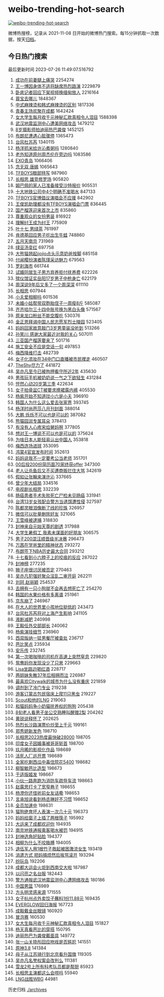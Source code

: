 # weibo-trending-hot-search

[![weibo-trending-hot-search](https://github.com/ameizi/weibo-trending-hot-search/actions/workflows/ci.yml/badge.svg)](https://github.com/ameizi/weibo-trending-hot-search/actions/workflows/ci.yml)

微博热搜榜，记录从 2021-11-08 日开始的微博热门搜索。每15分钟抓取一次数据，按天[归档](./archives)。

## 今日热门搜索

<!-- BEGIN --> 
最后更新时间 2023-07-26 11:49:07.516792 
1. [成功在前妻腿上痛哭](https://s.weibo.com/weibo?q=%23%E6%88%90%E5%8A%9F%E5%9C%A8%E5%89%8D%E5%A6%BB%E8%85%BF%E4%B8%8A%E7%97%9B%E5%93%AD%23&t=31&band_rank=2&Refer=top) 2254274
1. [王一博因身体不适将缺席热烈路演](https://s.weibo.com/weibo?q=%23%E7%8E%8B%E4%B8%80%E5%8D%9A%E5%9B%A0%E8%BA%AB%E4%BD%93%E4%B8%8D%E9%80%82%E5%B0%86%E7%BC%BA%E5%B8%AD%E7%83%AD%E7%83%88%E8%B7%AF%E6%BC%94%23&t=31&band_rank=4&Refer=top) 2229879
1. [卧底记者回应下架视频换缅甸放人](https://s.weibo.com/weibo?q=%23%E5%8D%A7%E5%BA%95%E8%AE%B0%E8%80%85%E5%9B%9E%E5%BA%94%E4%B8%8B%E6%9E%B6%E8%A7%86%E9%A2%91%E6%8D%A2%E7%BC%85%E7%94%B8%E6%94%BE%E4%BA%BA%23&t=31&band_rank=44&Refer=top) 2216164
1. [蓉宝去哪儿](https://s.weibo.com/weibo?q=%23%E8%93%89%E5%AE%9D%E5%8E%BB%E5%93%AA%E5%84%BF%23&t=31&band_rank=3&Refer=top) 1848367
1. [中式麻辣烫和韩式麻辣烫的区别](https://s.weibo.com/weibo?q=%23%E4%B8%AD%E5%BC%8F%E9%BA%BB%E8%BE%A3%E7%83%AB%E5%92%8C%E9%9F%A9%E5%BC%8F%E9%BA%BB%E8%BE%A3%E7%83%AB%E7%9A%84%E5%8C%BA%E5%88%AB%23&t=31&band_rank=2&Refer=top) 1817336
1. [青春主场欢聚在成都](https://s.weibo.com/weibo?q=%23%E9%9D%92%E6%98%A5%E4%B8%BB%E5%9C%BA%E6%AC%A2%E8%81%9A%E5%9C%A8%E6%88%90%E9%83%BD%23&t=31&band_rank=3&Refer=top) 1642424
1. [女大学生每月收千元神秘汇款真相令人泪目](https://s.weibo.com/weibo?q=%23%E5%A5%B3%E5%A4%A7%E5%AD%A6%E7%94%9F%E6%AF%8F%E6%9C%88%E6%94%B6%E5%8D%83%E5%85%83%E7%A5%9E%E7%A7%98%E6%B1%87%E6%AC%BE%E7%9C%9F%E7%9B%B8%E4%BB%A4%E4%BA%BA%E6%B3%AA%E7%9B%AE%23&t=31&band_rank=4&Refer=top) 1588398
1. [武汉地震监测中心遭美网络攻击](https://s.weibo.com/weibo?q=%23%E6%AD%A6%E6%B1%89%E5%9C%B0%E9%9C%87%E7%9B%91%E6%B5%8B%E4%B8%AD%E5%BF%83%E9%81%AD%E7%BE%8E%E7%BD%91%E7%BB%9C%E6%94%BB%E5%87%BB%23&t=31&band_rank=5&Refer=top) 1479212
1. [8岁摄影师拍迪丽热巴龚俊](https://s.weibo.com/weibo?q=%238%E5%B2%81%E6%91%84%E5%BD%B1%E5%B8%88%E6%8B%8D%E8%BF%AA%E4%B8%BD%E7%83%AD%E5%B7%B4%E9%BE%9A%E4%BF%8A%23&t=31&band_rank=18&Refer=top) 1452125
1. [布朗尼遭遇心脏骤停](https://s.weibo.com/weibo?q=%23%E5%B8%83%E6%9C%97%E5%B0%BC%E9%81%AD%E9%81%87%E5%BF%83%E8%84%8F%E9%AA%A4%E5%81%9C%23&t=31&band_rank=1&Refer=top) 1365473
1. [台风杜苏芮](https://s.weibo.com/weibo?q=%E5%8F%B0%E9%A3%8E%E6%9D%9C%E8%8B%8F%E8%8A%AE&t=31&band_rank=4&Refer=top) 1340115
1. [杨洋抓米给许沁煮粥吗](https://s.weibo.com/weibo?q=%23%E6%9D%A8%E6%B4%8B%E6%8A%93%E7%B1%B3%E7%BB%99%E8%AE%B8%E6%B2%81%E7%85%AE%E7%B2%A5%E5%90%97%23&t=31&band_rank=39&Refer=top) 1280840
1. [老外知道原创周杰伦在旁边吗](https://s.weibo.com/weibo?q=%23%E8%80%81%E5%A4%96%E7%9F%A5%E9%81%93%E5%8E%9F%E5%88%9B%E5%91%A8%E6%9D%B0%E4%BC%A6%E5%9C%A8%E6%97%81%E8%BE%B9%E5%90%97%23&t=31&band_rank=11&Refer=top) 1083586
1. [EXO青岛](https://s.weibo.com/weibo?q=EXO%E9%9D%92%E5%B2%9B&t=31&band_rank=6&Refer=top) 1066406
1. [念无双 唐嫣](https://s.weibo.com/weibo?q=%E5%BF%B5%E6%97%A0%E5%8F%8C%20%E5%94%90%E5%AB%A3&t=31&band_rank=15&Refer=top) 1065643
1. [TFBOYS眼部特写](https://s.weibo.com/weibo?q=%23TFBOYS%E7%9C%BC%E9%83%A8%E7%89%B9%E5%86%99%23&t=31&band_rank=11&Refer=top) 987960
1. [长相思 雄竞修罗场](https://s.weibo.com/weibo?q=%E9%95%BF%E7%9B%B8%E6%80%9D%20%E9%9B%84%E7%AB%9E%E4%BF%AE%E7%BD%97%E5%9C%BA&t=31&band_rank=6&Refer=top) 905820
1. [姆巴佩的家人已准备接受沙特报价](https://s.weibo.com/weibo?q=%23%E5%A7%86%E5%B7%B4%E4%BD%A9%E7%9A%84%E5%AE%B6%E4%BA%BA%E5%B7%B2%E5%87%86%E5%A4%87%E6%8E%A5%E5%8F%97%E6%B2%99%E7%89%B9%E6%8A%A5%E4%BB%B7%23&t=31&band_rank=5&Refer=top) 905531
1. [十大地铁公司中4个明确不准喝水](https://s.weibo.com/weibo?q=%23%E5%8D%81%E5%A4%A7%E5%9C%B0%E9%93%81%E5%85%AC%E5%8F%B8%E4%B8%AD4%E4%B8%AA%E6%98%8E%E7%A1%AE%E4%B8%8D%E5%87%86%E5%96%9D%E6%B0%B4%23&t=31&band_rank=23&Refer=top) 847133
1. [TFBOYS官博倡议演唱会不应援](https://s.weibo.com/weibo?q=%23TFBOYS%E5%AE%98%E5%8D%9A%E5%80%A1%E8%AE%AE%E6%BC%94%E5%94%B1%E4%BC%9A%E4%B8%8D%E5%BA%94%E6%8F%B4%23&t=31&band_rank=2&Refer=top) 842902
1. [王俊凯助理都没有TFBOYS演唱会门票](https://s.weibo.com/weibo?q=%23%E7%8E%8B%E4%BF%8A%E5%87%AF%E5%8A%A9%E7%90%86%E9%83%BD%E6%B2%A1%E6%9C%89TFBOYS%E6%BC%94%E5%94%B1%E4%BC%9A%E9%97%A8%E7%A5%A8%23&t=31&band_rank=14&Refer=top) 836445
1. [国产榴莲迎来首次上市](https://s.weibo.com/weibo?q=%23%E5%9B%BD%E4%BA%A7%E6%A6%B4%E8%8E%B2%E8%BF%8E%E6%9D%A5%E9%A6%96%E6%AC%A1%E4%B8%8A%E5%B8%82%23&t=31&band_rank=7&Refer=top) 835860
1. [尊重观众的女扮男装](https://s.weibo.com/weibo?q=%E5%B0%8A%E9%87%8D%E8%A7%82%E4%BC%97%E7%9A%84%E5%A5%B3%E6%89%AE%E7%94%B7%E8%A3%85&t=31&band_rank=20&Refer=top) 816922
1. [理解纣王成为纣王](https://s.weibo.com/weibo?q=%23%E7%90%86%E8%A7%A3%E7%BA%A3%E7%8E%8B%E6%88%90%E4%B8%BA%E7%BA%A3%E7%8E%8B%23&t=31&band_rank=14&Refer=top) 775909
1. [叶十七 男绿茶](https://s.weibo.com/weibo?q=%E5%8F%B6%E5%8D%81%E4%B8%83%20%E7%94%B7%E7%BB%BF%E8%8C%B6&t=31&band_rank=4&Refer=top) 761997
1. [肯德基回应男子吃出生牛蛙](https://s.weibo.com/weibo?q=%23%E8%82%AF%E5%BE%B7%E5%9F%BA%E5%9B%9E%E5%BA%94%E7%94%B7%E5%AD%90%E5%90%83%E5%87%BA%E7%94%9F%E7%89%9B%E8%9B%99%23&t=31&band_rank=5&Refer=top) 748860
1. [五月天南京](https://s.weibo.com/weibo?q=%23%E4%BA%94%E6%9C%88%E5%A4%A9%E5%8D%97%E4%BA%AC%23&t=31&band_rank=26&Refer=top) 731969
1. [绿豆汤变红](https://s.weibo.com/weibo?q=%E7%BB%BF%E8%B1%86%E6%B1%A4%E5%8F%98%E7%BA%A2&t=31&band_rank=30&Refer=top) 697758
1. [大熊猫翘起jiojio点头示意奶爸按脚](https://s.weibo.com/weibo?q=%23%E5%A4%A7%E7%86%8A%E7%8C%AB%E7%BF%98%E8%B5%B7jiojio%E7%82%B9%E5%A4%B4%E7%A4%BA%E6%84%8F%E5%A5%B6%E7%88%B8%E6%8C%89%E8%84%9A%23&t=31&band_rank=46&Refer=top) 685158
1. [付闻樱扮演者陈瑾采访魅力](https://s.weibo.com/weibo?q=%E4%BB%98%E9%97%BB%E6%A8%B1%E6%89%AE%E6%BC%94%E8%80%85%E9%99%88%E7%91%BE%E9%87%87%E8%AE%BF%E9%AD%85%E5%8A%9B&t=31&band_rank=31&Refer=top) 679563
1. [罗刹海市](https://s.weibo.com/weibo?q=%E7%BD%97%E5%88%B9%E6%B5%B7%E5%B8%82&t=31&band_rank=7&Refer=top) 661744
1. [试婚同居生子男方弃养拒付抚养费](https://s.weibo.com/weibo?q=%23%E8%AF%95%E5%A9%9A%E5%90%8C%E5%B1%85%E7%94%9F%E5%AD%90%E7%94%B7%E6%96%B9%E5%BC%83%E5%85%BB%E6%8B%92%E4%BB%98%E6%8A%9A%E5%85%BB%E8%B4%B9%23&t=31&band_rank=36&Refer=top) 622226
1. [殡仪馆证实岳阳17岁男子中枪身亡](https://s.weibo.com/weibo?q=%23%E6%AE%A1%E4%BB%AA%E9%A6%86%E8%AF%81%E5%AE%9E%E5%B2%B3%E9%98%B317%E5%B2%81%E7%94%B7%E5%AD%90%E4%B8%AD%E6%9E%AA%E8%BA%AB%E4%BA%A1%23&t=31&band_rank=11&Refer=top) 622179
1. [周深说9年后又多了一个周深深](https://s.weibo.com/weibo?q=%23%E5%91%A8%E6%B7%B1%E8%AF%B49%E5%B9%B4%E5%90%8E%E5%8F%88%E5%A4%9A%E4%BA%86%E4%B8%80%E4%B8%AA%E5%91%A8%E6%B7%B1%E6%B7%B1%23&t=31&band_rank=14&Refer=top) 611110
1. [长相思](https://s.weibo.com/weibo?q=%E9%95%BF%E7%9B%B8%E6%80%9D&t=31&band_rank=8&Refer=top) 607944
1. [小夭爱相柳吗](https://s.weibo.com/weibo?q=%23%E5%B0%8F%E5%A4%AD%E7%88%B1%E7%9B%B8%E6%9F%B3%E5%90%97%23&t=31&band_rank=12&Refer=top) 601536
1. [未婚小姑帮带双胞胎侄子一周瘦8斤](https://s.weibo.com/weibo?q=%23%E6%9C%AA%E5%A9%9A%E5%B0%8F%E5%A7%91%E5%B8%AE%E5%B8%A6%E5%8F%8C%E8%83%9E%E8%83%8E%E4%BE%84%E5%AD%90%E4%B8%80%E5%91%A8%E7%98%A68%E6%96%A4%23&t=31&band_rank=18&Refer=top) 585087
1. [齐齐哈尔三十四中账号换为黑白头像](https://s.weibo.com/weibo?q=%23%E9%BD%90%E9%BD%90%E5%93%88%E5%B0%94%E4%B8%89%E5%8D%81%E5%9B%9B%E4%B8%AD%E8%B4%A6%E5%8F%B7%E6%8D%A2%E4%B8%BA%E9%BB%91%E7%99%BD%E5%A4%B4%E5%83%8F%23&t=31&band_rank=15&Refer=top) 571567
1. [原来龙口粉丝不能空腹吃](https://s.weibo.com/weibo?q=%E5%8E%9F%E6%9D%A5%E9%BE%99%E5%8F%A3%E7%B2%89%E4%B8%9D%E4%B8%8D%E8%83%BD%E7%A9%BA%E8%85%B9%E5%90%83&t=31&band_rank=14&Refer=top) 530376
1. [金正恩拜谒中国人民志愿军烈士陵园](https://s.weibo.com/weibo?q=%23%E9%87%91%E6%AD%A3%E6%81%A9%E6%8B%9C%E8%B0%92%E4%B8%AD%E5%9B%BD%E4%BA%BA%E6%B0%91%E5%BF%97%E6%84%BF%E5%86%9B%E7%83%88%E5%A3%AB%E9%99%B5%E5%9B%AD%23&t=31&band_rank=31&Refer=top) 523405
1. [妈妈回家故意敲门3岁男童装没听到](https://s.weibo.com/weibo?q=%23%E5%A6%88%E5%A6%88%E5%9B%9E%E5%AE%B6%E6%95%85%E6%84%8F%E6%95%B2%E9%97%A83%E5%B2%81%E7%94%B7%E7%AB%A5%E8%A3%85%E6%B2%A1%E5%90%AC%E5%88%B0%23&t=31&band_rank=14&Refer=top) 513266
1. [孙笑川 感谢大家最近对我的关心](https://s.weibo.com/weibo?q=%E5%AD%99%E7%AC%91%E5%B7%9D%20%E6%84%9F%E8%B0%A2%E5%A4%A7%E5%AE%B6%E6%9C%80%E8%BF%91%E5%AF%B9%E6%88%91%E7%9A%84%E5%85%B3%E5%BF%83&t=31&band_rank=9&Refer=top) 507011
1. [三亚国产榴莲要来了](https://s.weibo.com/weibo?q=%23%E4%B8%89%E4%BA%9A%E5%9B%BD%E4%BA%A7%E6%A6%B4%E8%8E%B2%E8%A6%81%E6%9D%A5%E4%BA%86%23&t=31&band_rank=10&Refer=top) 501716
1. [施工安全不应是空话一句](https://s.weibo.com/weibo?q=%23%E6%96%BD%E5%B7%A5%E5%AE%89%E5%85%A8%E4%B8%8D%E5%BA%94%E6%98%AF%E7%A9%BA%E8%AF%9D%E4%B8%80%E5%8F%A5%23&t=31&band_rank=10&Refer=top) 497853
1. [梅西降维打击](https://s.weibo.com/weibo?q=%23%E6%A2%85%E8%A5%BF%E9%99%8D%E7%BB%B4%E6%89%93%E5%87%BB%23&t=31&band_rank=43&Refer=top) 482739
1. [女子化浓妆在34中门口直播被市民撵走](https://s.weibo.com/weibo?q=%23%E5%A5%B3%E5%AD%90%E5%8C%96%E6%B5%93%E5%A6%86%E5%9C%A834%E4%B8%AD%E9%97%A8%E5%8F%A3%E7%9B%B4%E6%92%AD%E8%A2%AB%E5%B8%82%E6%B0%91%E6%92%B5%E8%B5%B0%23&t=31&band_rank=12&Refer=top) 460507
1. [TheShy尽力了](https://s.weibo.com/weibo?q=TheShy%E5%B0%BD%E5%8A%9B%E4%BA%86&t=31&band_rank=25&Refer=top) 441872
1. [吴亦凡至今已被拘押看守所近2年](https://s.weibo.com/weibo?q=%23%E5%90%B4%E4%BA%A6%E5%87%A1%E8%87%B3%E4%BB%8A%E5%B7%B2%E8%A2%AB%E6%8B%98%E6%8A%BC%E7%9C%8B%E5%AE%88%E6%89%80%E8%BF%912%E5%B9%B4%23&t=31&band_rank=13&Refer=top) 435630
1. [男孩玩手机被奶奶说一气之下欲轻生](https://s.weibo.com/weibo?q=%23%E7%94%B7%E5%AD%A9%E7%8E%A9%E6%89%8B%E6%9C%BA%E8%A2%AB%E5%A5%B6%E5%A5%B6%E8%AF%B4%E4%B8%80%E6%B0%94%E4%B9%8B%E4%B8%8B%E6%AC%B2%E8%BD%BB%E7%94%9F%23&t=31&band_rank=33&Refer=top) 431284
1. [怦然心动20岁第三季](https://s.weibo.com/weibo?q=%23%E6%80%A6%E7%84%B6%E5%BF%83%E5%8A%A820%E5%B2%81%E7%AC%AC%E4%B8%89%E5%AD%A3%23&t=31&band_rank=16&Refer=top) 422634
1. [女子拍骨盆CT被要求撩裙露内裤](https://s.weibo.com/weibo?q=%23%E5%A5%B3%E5%AD%90%E6%8B%8D%E9%AA%A8%E7%9B%86CT%E8%A2%AB%E8%A6%81%E6%B1%82%E6%92%A9%E8%A3%99%E9%9C%B2%E5%86%85%E8%A3%A4%23&t=31&band_rank=32&Refer=top) 405530
1. [杨紫开始不知道玟小六是小夭](https://s.weibo.com/weibo?q=%23%E6%9D%A8%E7%B4%AB%E5%BC%80%E5%A7%8B%E4%B8%8D%E7%9F%A5%E9%81%93%E7%8E%9F%E5%B0%8F%E5%85%AD%E6%98%AF%E5%B0%8F%E5%A4%AD%23&t=31&band_rank=16&Refer=top) 396910
1. [韩国人为什么这么爱去张家界](https://s.weibo.com/weibo?q=%23%E9%9F%A9%E5%9B%BD%E4%BA%BA%E4%B8%BA%E4%BB%80%E4%B9%88%E8%BF%99%E4%B9%88%E7%88%B1%E5%8E%BB%E5%BC%A0%E5%AE%B6%E7%95%8C%23&t=31&band_rank=21&Refer=top) 393745
1. [杨洋时尚芭莎八月刊封面](https://s.weibo.com/weibo?q=%23%E6%9D%A8%E6%B4%8B%E6%97%B6%E5%B0%9A%E8%8A%AD%E8%8E%8E%E5%85%AB%E6%9C%88%E5%88%8A%E5%B0%81%E9%9D%A2%23&t=31&band_rank=22&Refer=top) 388014
1. [大鹏 烁烁不可以也是可以的](https://s.weibo.com/weibo?q=%E5%A4%A7%E9%B9%8F%20%E7%83%81%E7%83%81%E4%B8%8D%E5%8F%AF%E4%BB%A5%E4%B9%9F%E6%98%AF%E5%8F%AF%E4%BB%A5%E7%9A%84&t=31&band_rank=41&Refer=top) 387082
1. [熊猫园润专属耳朵](https://s.weibo.com/weibo?q=%23%E7%86%8A%E7%8C%AB%E5%9B%AD%E6%B6%A6%E4%B8%93%E5%B1%9E%E8%80%B3%E6%9C%B5%23&t=31&band_rank=49&Refer=top) 378413
1. [有没有人心疼宋焰舅妈啊](https://s.weibo.com/weibo?q=%23%E6%9C%89%E6%B2%A1%E6%9C%89%E4%BA%BA%E5%BF%83%E7%96%BC%E5%AE%8B%E7%84%B0%E8%88%85%E5%A6%88%E5%95%8A%23&t=31&band_rank=17&Refer=top) 377805
1. [想对王一博说不可以也是可以的](https://s.weibo.com/weibo?q=%23%E6%83%B3%E5%AF%B9%E7%8E%8B%E4%B8%80%E5%8D%9A%E8%AF%B4%E4%B8%8D%E5%8F%AF%E4%BB%A5%E4%B9%9F%E6%98%AF%E5%8F%AF%E4%BB%A5%E7%9A%84%23&t=31&band_rank=15&Refer=top) 375624
1. [为啥日本人能轻易认出中国人](https://s.weibo.com/weibo?q=%23%E4%B8%BA%E5%95%A5%E6%97%A5%E6%9C%AC%E4%BA%BA%E8%83%BD%E8%BD%BB%E6%98%93%E8%AE%A4%E5%87%BA%E4%B8%AD%E5%9B%BD%E4%BA%BA%23&t=31&band_rank=21&Refer=top) 353818
1. [梅西连场进球](https://s.weibo.com/weibo?q=%23%E6%A2%85%E8%A5%BF%E8%BF%9E%E5%9C%BA%E8%BF%9B%E7%90%83%23&t=31&band_rank=17&Refer=top) 353095
1. [鸿蒙4官宣发布时间](https://s.weibo.com/weibo?q=%23%E9%B8%BF%E8%92%994%E5%AE%98%E5%AE%A3%E5%8F%91%E5%B8%83%E6%97%B6%E9%97%B4%23&t=31&band_rank=28&Refer=top) 352613
1. [妈妈说我不一定要考公当老师](https://s.weibo.com/weibo?q=%23%E5%A6%88%E5%A6%88%E8%AF%B4%E6%88%91%E4%B8%8D%E4%B8%80%E5%AE%9A%E8%A6%81%E8%80%83%E5%85%AC%E5%BD%93%E8%80%81%E5%B8%88%23&t=31&band_rank=29&Refer=top) 351701
1. [00后投200份简历面70家终获offer](https://s.weibo.com/weibo?q=%2300%E5%90%8E%E6%8A%95200%E4%BB%BD%E7%AE%80%E5%8E%86%E9%9D%A270%E5%AE%B6%E7%BB%88%E8%8E%B7offer%23&t=31&band_rank=22&Refer=top) 347300
1. [老人让杀鱼后又不买遭商贩拦住大骂](https://s.weibo.com/weibo?q=%23%E8%80%81%E4%BA%BA%E8%AE%A9%E6%9D%80%E9%B1%BC%E5%90%8E%E5%8F%88%E4%B8%8D%E4%B9%B0%E9%81%AD%E5%95%86%E8%B4%A9%E6%8B%A6%E4%BD%8F%E5%A4%A7%E9%AA%82%23&t=31&band_rank=23&Refer=top) 342619
1. [假如让张翰来演许沁](https://s.weibo.com/weibo?q=%23%E5%81%87%E5%A6%82%E8%AE%A9%E5%BC%A0%E7%BF%B0%E6%9D%A5%E6%BC%94%E8%AE%B8%E6%B2%81%23&t=31&band_rank=26&Refer=top) 337665
1. [曾少年大结局](https://s.weibo.com/weibo?q=%E6%9B%BE%E5%B0%91%E5%B9%B4%E5%A4%A7%E7%BB%93%E5%B1%80&t=31&band_rank=19&Refer=top) 334516
1. [电视剧长相思](https://s.weibo.com/weibo?q=%E7%94%B5%E8%A7%86%E5%89%A7%E9%95%BF%E7%9B%B8%E6%80%9D&t=31&band_rank=20&Refer=top) 332239
1. [肠癌患者手术失败死亡尸检未见肠癌](https://s.weibo.com/weibo?q=%23%E8%82%A0%E7%99%8C%E6%82%A3%E8%80%85%E6%89%8B%E6%9C%AF%E5%A4%B1%E8%B4%A5%E6%AD%BB%E4%BA%A1%E5%B0%B8%E6%A3%80%E6%9C%AA%E8%A7%81%E8%82%A0%E7%99%8C%23&t=31&band_rank=21&Refer=top) 331941
1. [台湾13岁女孩配合警方当诱饵遭性侵](https://s.weibo.com/weibo?q=%23%E5%8F%B0%E6%B9%BE13%E5%B2%81%E5%A5%B3%E5%AD%A9%E9%85%8D%E5%90%88%E8%AD%A6%E6%96%B9%E5%BD%93%E8%AF%B1%E9%A5%B5%E9%81%AD%E6%80%A7%E4%BE%B5%23&t=31&band_rank=22&Refer=top) 327597
1. [陈都灵眼泪像断了线的珍珠](https://s.weibo.com/weibo?q=%23%E9%99%88%E9%83%BD%E7%81%B5%E7%9C%BC%E6%B3%AA%E5%83%8F%E6%96%AD%E4%BA%86%E7%BA%BF%E7%9A%84%E7%8F%8D%E7%8F%A0%23&t=31&band_rank=25&Refer=top) 326957
1. [微信可以批量删除好友](https://s.weibo.com/weibo?q=%23%E5%BE%AE%E4%BF%A1%E5%8F%AF%E4%BB%A5%E6%89%B9%E9%87%8F%E5%88%A0%E9%99%A4%E5%A5%BD%E5%8F%8B%23&t=31&band_rank=23&Refer=top) 321065
1. [王雪峰被逮捕](https://s.weibo.com/weibo?q=%23%E7%8E%8B%E9%9B%AA%E5%B3%B0%E8%A2%AB%E9%80%AE%E6%8D%95%23&t=31&band_rank=24&Refer=top) 318830
1. [封神来自元始天尊的剧透](https://s.weibo.com/weibo?q=%23%E5%B0%81%E7%A5%9E%E6%9D%A5%E8%87%AA%E5%85%83%E5%A7%8B%E5%A4%A9%E5%B0%8A%E7%9A%84%E5%89%A7%E9%80%8F%23&t=31&band_rank=40&Refer=top) 317988
1. [大学生暑假工 我素未谋面的好朋友](https://s.weibo.com/weibo?q=%E5%A4%A7%E5%AD%A6%E7%94%9F%E6%9A%91%E5%81%87%E5%B7%A5%20%E6%88%91%E7%B4%A0%E6%9C%AA%E8%B0%8B%E9%9D%A2%E7%9A%84%E5%A5%BD%E6%9C%8B%E5%8F%8B&t=31&band_rank=32&Refer=top) 306575
1. [男子200混汪顺晋级半决赛](https://s.weibo.com/weibo?q=%23%E7%94%B7%E5%AD%90200%E6%B7%B7%E6%B1%AA%E9%A1%BA%E6%99%8B%E7%BA%A7%E5%8D%8A%E5%86%B3%E8%B5%9B%23&t=31&band_rank=26&Refer=top) 296473
1. [万茜在学爸里的精神状态](https://s.weibo.com/weibo?q=%23%E4%B8%87%E8%8C%9C%E5%9C%A8%E5%AD%A6%E7%88%B8%E9%87%8C%E7%9A%84%E7%B2%BE%E7%A5%9E%E7%8A%B6%E6%80%81%23&t=31&band_rank=28&Refer=top) 293272
1. [布朗签下NBA历史最大合同](https://s.weibo.com/weibo?q=%23%E5%B8%83%E6%9C%97%E7%AD%BE%E4%B8%8BNBA%E5%8E%86%E5%8F%B2%E6%9C%80%E5%A4%A7%E5%90%88%E5%90%8C%23&t=31&band_rank=28&Refer=top) 293212
1. [十七看到小六脖子上的咬痕的反应](https://s.weibo.com/weibo?q=%23%E5%8D%81%E4%B8%83%E7%9C%8B%E5%88%B0%E5%B0%8F%E5%85%AD%E8%84%96%E5%AD%90%E4%B8%8A%E7%9A%84%E5%92%AC%E7%97%95%E7%9A%84%E5%8F%8D%E5%BA%94%23&t=31&band_rank=49&Refer=top) 287022
1. [封神榜](https://s.weibo.com/weibo?q=%E5%B0%81%E7%A5%9E%E6%A6%9C&t=31&band_rank=27&Refer=top) 277235
1. [狮子座很讨厌被否定](https://s.weibo.com/weibo?q=%E7%8B%AE%E5%AD%90%E5%BA%A7%E5%BE%88%E8%AE%A8%E5%8E%8C%E8%A2%AB%E5%90%A6%E5%AE%9A&t=31&band_rank=50&Refer=top) 270463
1. [吴亦凡犯强奸聚众淫乱二审开庭](https://s.weibo.com/weibo?q=%23%E5%90%B4%E4%BA%A6%E5%87%A1%E7%8A%AF%E5%BC%BA%E5%A5%B8%E8%81%9A%E4%BC%97%E6%B7%AB%E4%B9%B1%E4%BA%8C%E5%AE%A1%E5%BC%80%E5%BA%AD%23&t=31&band_rank=39&Refer=top) 262211
1. [刘珂 赵丽颖](https://s.weibo.com/weibo?q=%E5%88%98%E7%8F%82%20%E8%B5%B5%E4%B8%BD%E9%A2%96&t=31&band_rank=28&Refer=top) 254537
1. [去拥有一只小狗就不会再去想死亡了](https://s.weibo.com/weibo?q=%E5%8E%BB%E6%8B%A5%E6%9C%89%E4%B8%80%E5%8F%AA%E5%B0%8F%E7%8B%97%E5%B0%B1%E4%B8%8D%E4%BC%9A%E5%86%8D%E5%8E%BB%E6%83%B3%E6%AD%BB%E4%BA%A1%E4%BA%86&t=31&band_rank=29&Refer=top) 254270
1. [韩国的水果价格有多离谱](https://s.weibo.com/weibo?q=%E9%9F%A9%E5%9B%BD%E7%9A%84%E6%B0%B4%E6%9E%9C%E4%BB%B7%E6%A0%BC%E6%9C%89%E5%A4%9A%E7%A6%BB%E8%B0%B1&t=31&band_rank=30&Refer=top) 251961
1. [京东崩了](https://s.weibo.com/weibo?q=%E4%BA%AC%E4%B8%9C%E5%B4%A9%E4%BA%86&t=31&band_rank=31&Refer=top) 246967
1. [在大人的世界里小孩地位挺低的](https://s.weibo.com/weibo?q=%23%E5%9C%A8%E5%A4%A7%E4%BA%BA%E7%9A%84%E4%B8%96%E7%95%8C%E9%87%8C%E5%B0%8F%E5%AD%A9%E5%9C%B0%E4%BD%8D%E6%8C%BA%E4%BD%8E%E7%9A%84%23&t=31&band_rank=32&Refer=top) 243473
1. [台风杜苏芮将对上海产生影响](https://s.weibo.com/weibo?q=%23%E5%8F%B0%E9%A3%8E%E6%9D%9C%E8%8B%8F%E8%8A%AE%E5%B0%86%E5%AF%B9%E4%B8%8A%E6%B5%B7%E4%BA%A7%E7%94%9F%E5%BD%B1%E5%93%8D%23&t=31&band_rank=34&Refer=top) 241105
1. [液断减肥](https://s.weibo.com/weibo?q=%E6%B6%B2%E6%96%AD%E5%87%8F%E8%82%A5&t=31&band_rank=37&Refer=top) 240998
1. [王毅任外交部部长](https://s.weibo.com/weibo?q=%23%E7%8E%8B%E6%AF%85%E4%BB%BB%E5%A4%96%E4%BA%A4%E9%83%A8%E9%83%A8%E9%95%BF%23&t=31&band_rank=33&Refer=top) 240062
1. [杨紫演技细节](https://s.weibo.com/weibo?q=%23%E6%9D%A8%E7%B4%AB%E6%BC%94%E6%8A%80%E7%BB%86%E8%8A%82%23&t=31&band_rank=20&Refer=top) 236960
1. [西双版纳一猛男餐厅被查处](https://s.weibo.com/weibo?q=%23%E8%A5%BF%E5%8F%8C%E7%89%88%E7%BA%B3%E4%B8%80%E7%8C%9B%E7%94%B7%E9%A4%90%E5%8E%85%E8%A2%AB%E6%9F%A5%E5%A4%84%23&t=31&band_rank=35&Refer=top) 236717
1. [芭比笑点](https://s.weibo.com/weibo?q=%E8%8A%AD%E6%AF%94%E7%AC%91%E7%82%B9&t=31&band_rank=34&Refer=top) 235934
1. [安乐传](https://s.weibo.com/weibo?q=%E5%AE%89%E4%B9%90%E4%BC%A0&t=31&band_rank=35&Refer=top) 232745
1. [第一次喝咖啡的司机在高速上突然窒息](https://s.weibo.com/weibo?q=%23%E7%AC%AC%E4%B8%80%E6%AC%A1%E5%96%9D%E5%92%96%E5%95%A1%E7%9A%84%E5%8F%B8%E6%9C%BA%E5%9C%A8%E9%AB%98%E9%80%9F%E4%B8%8A%E7%AA%81%E7%84%B6%E7%AA%92%E6%81%AF%23&t=31&band_rank=35&Refer=top) 229820
1. [鸳鸯妈你发现没少了只崽](https://s.weibo.com/weibo?q=%23%E9%B8%B3%E9%B8%AF%E5%A6%88%E4%BD%A0%E5%8F%91%E7%8E%B0%E6%B2%A1%E5%B0%91%E4%BA%86%E5%8F%AA%E5%B4%BD%23&t=31&band_rank=37&Refer=top) 229663
1. [Lisa坐路边喝红酒](https://s.weibo.com/weibo?q=%23Lisa%E5%9D%90%E8%B7%AF%E8%BE%B9%E5%96%9D%E7%BA%A2%E9%85%92%23&t=31&band_rank=36&Refer=top) 228717
1. [两姐妹失散37年后相拥而泣](https://s.weibo.com/weibo?q=%23%E4%B8%A4%E5%A7%90%E5%A6%B9%E5%A4%B1%E6%95%A337%E5%B9%B4%E5%90%8E%E7%9B%B8%E6%8B%A5%E8%80%8C%E6%B3%A3%23&t=31&band_rank=38&Refer=top) 226987
1. [最喜欢Citywalk的城市为什么没有重庆](https://s.weibo.com/weibo?q=%23%E6%9C%80%E5%96%9C%E6%AC%A2Citywalk%E7%9A%84%E5%9F%8E%E5%B8%82%E4%B8%BA%E4%BB%80%E4%B9%88%E6%B2%A1%E6%9C%89%E9%87%8D%E5%BA%86%23&t=31&band_rank=36&Refer=top) 221859
1. [调剂到了冷门专业](https://s.weibo.com/weibo?q=%23%E8%B0%83%E5%89%82%E5%88%B0%E4%BA%86%E5%86%B7%E9%97%A8%E4%B8%93%E4%B8%9A%23&t=31&band_rank=25&Refer=top) 219238
1. [游客订蒙古包民宿床上爬11只黑虫](https://s.weibo.com/weibo?q=%23%E6%B8%B8%E5%AE%A2%E8%AE%A2%E8%92%99%E5%8F%A4%E5%8C%85%E6%B0%91%E5%AE%BF%E5%BA%8A%E4%B8%8A%E7%88%AC11%E5%8F%AA%E9%BB%91%E8%99%AB%23&t=31&band_rank=31&Refer=top) 219227
1. [Scout和他的LNG](https://s.weibo.com/weibo?q=Scout%E5%92%8C%E4%BB%96%E7%9A%84LNG&t=31&band_rank=38&Refer=top) 219063
1. [和猫妈妈争小奶猫抚养权的狗狗](https://s.weibo.com/weibo?q=%23%E5%92%8C%E7%8C%AB%E5%A6%88%E5%A6%88%E4%BA%89%E5%B0%8F%E5%A5%B6%E7%8C%AB%E6%8A%9A%E5%85%BB%E6%9D%83%E7%9A%84%E7%8B%97%E7%8B%97%23&t=31&band_rank=41&Refer=top) 205438
1. [8旬老人看男子坐公交熟睡叫醒赠2梨](https://s.weibo.com/weibo?q=%238%E6%97%AC%E8%80%81%E4%BA%BA%E7%9C%8B%E7%94%B7%E5%AD%90%E5%9D%90%E5%85%AC%E4%BA%A4%E7%86%9F%E7%9D%A1%E5%8F%AB%E9%86%92%E8%B5%A02%E6%A2%A8%23&t=31&band_rank=49&Refer=top) 204262
1. [黄锐说释怀了](https://s.weibo.com/weibo?q=%23%E9%BB%84%E9%94%90%E8%AF%B4%E9%87%8A%E6%80%80%E4%BA%86%23&t=31&band_rank=40&Refer=top) 202625
1. [热烈长沙路演票价炒至上千元](https://s.weibo.com/weibo?q=%23%E7%83%AD%E7%83%88%E9%95%BF%E6%B2%99%E8%B7%AF%E6%BC%94%E7%A5%A8%E4%BB%B7%E7%82%92%E8%87%B3%E4%B8%8A%E5%8D%83%E5%85%83%23&t=31&band_rank=42&Refer=top) 199161
1. [郑秀妍新发色](https://s.weibo.com/weibo?q=%23%E9%83%91%E7%A7%80%E5%A6%8D%E6%96%B0%E5%8F%91%E8%89%B2%23&t=31&band_rank=28&Refer=top) 198710
1. [长相思2023热度最快破28000](https://s.weibo.com/weibo?q=%23%E9%95%BF%E7%9B%B8%E6%80%9D2023%E7%83%AD%E5%BA%A6%E6%9C%80%E5%BF%AB%E7%A0%B428000%23&t=31&band_rank=29&Refer=top) 198705
1. [印度女子因婚事被哥哥斩首](https://s.weibo.com/weibo?q=%23%E5%8D%B0%E5%BA%A6%E5%A5%B3%E5%AD%90%E5%9B%A0%E5%A9%9A%E4%BA%8B%E8%A2%AB%E5%93%A5%E5%93%A5%E6%96%A9%E9%A6%96%23&t=31&band_rank=47&Refer=top) 198700
1. [玖月晞的影视化作品](https://s.weibo.com/weibo?q=%23%E7%8E%96%E6%9C%88%E6%99%9E%E7%9A%84%E5%BD%B1%E8%A7%86%E5%8C%96%E4%BD%9C%E5%93%81%23&t=31&band_rank=48&Refer=top) 198689
1. [活死人厂巡开票](https://s.weibo.com/weibo?q=%23%E6%B4%BB%E6%AD%BB%E4%BA%BA%E5%8E%82%E5%B7%A1%E5%BC%80%E7%A5%A8%23&t=31&band_rank=39&Refer=top) 198689
1. [全家吃剩西瓜中毒住院花5400](https://s.weibo.com/weibo?q=%23%E5%85%A8%E5%AE%B6%E5%90%83%E5%89%A9%E8%A5%BF%E7%93%9C%E4%B8%AD%E6%AF%92%E4%BD%8F%E9%99%A2%E8%8A%B15400%23&t=31&band_rank=46&Refer=top) 198682
1. [柳智敏芭比造型](https://s.weibo.com/weibo?q=%23%E6%9F%B3%E6%99%BA%E6%95%8F%E8%8A%AD%E6%AF%94%E9%80%A0%E5%9E%8B%23&t=31&band_rank=50&Refer=top) 198673
1. [于适版姬发](https://s.weibo.com/weibo?q=%E4%BA%8E%E9%80%82%E7%89%88%E5%A7%AC%E5%8F%91&t=31&band_rank=44&Refer=top) 198667
1. [小伙一路奔跑为消防车疏导车流](https://s.weibo.com/weibo?q=%23%E5%B0%8F%E4%BC%99%E4%B8%80%E8%B7%AF%E5%A5%94%E8%B7%91%E4%B8%BA%E6%B6%88%E9%98%B2%E8%BD%A6%E7%96%8F%E5%AF%BC%E8%BD%A6%E6%B5%81%23&t=31&band_rank=45&Refer=top) 198663
1. [赵露思打卡了宽窄巷子](https://s.weibo.com/weibo?q=%23%E8%B5%B5%E9%9C%B2%E6%80%9D%E6%89%93%E5%8D%A1%E4%BA%86%E5%AE%BD%E7%AA%84%E5%B7%B7%E5%AD%90%23&t=31&band_rank=49&Refer=top) 198655
1. [杨澄你还怪听前女友话嘞](https://s.weibo.com/weibo?q=%23%E6%9D%A8%E6%BE%84%E4%BD%A0%E8%BF%98%E6%80%AA%E5%90%AC%E5%89%8D%E5%A5%B3%E5%8F%8B%E8%AF%9D%E5%98%9E%23&t=31&band_rank=42&Refer=top) 198653
1. [言承旭说看到杨丞琳好不习惯](https://s.weibo.com/weibo?q=%23%E8%A8%80%E6%89%BF%E6%97%AD%E8%AF%B4%E7%9C%8B%E5%88%B0%E6%9D%A8%E4%B8%9E%E7%90%B3%E5%A5%BD%E4%B8%8D%E4%B9%A0%E6%83%AF%23&t=31&band_rank=43&Refer=top) 198652
1. [全员加速中](https://s.weibo.com/weibo?q=%E5%85%A8%E5%91%98%E5%8A%A0%E9%80%9F%E4%B8%AD&t=31&band_rank=43&Refer=top) 198631
1. [猫狗绝育坏人表演一次几十元](https://s.weibo.com/weibo?q=%23%E7%8C%AB%E7%8B%97%E7%BB%9D%E8%82%B2%E5%9D%8F%E4%BA%BA%E8%A1%A8%E6%BC%94%E4%B8%80%E6%AC%A1%E5%87%A0%E5%8D%81%E5%85%83%23&t=31&band_rank=38&Refer=top) 196373
1. [妈妈给窗子上插了两根筷子](https://s.weibo.com/weibo?q=%23%E5%A6%88%E5%A6%88%E7%BB%99%E7%AA%97%E5%AD%90%E4%B8%8A%E6%8F%92%E4%BA%86%E4%B8%A4%E6%A0%B9%E7%AD%B7%E5%AD%90%23&t=31&band_rank=28&Refer=top) 195992
1. [大运来了成都欢迎你](https://s.weibo.com/weibo?q=%23%E5%A4%A7%E8%BF%90%E6%9D%A5%E4%BA%86%E6%88%90%E9%83%BD%E6%AC%A2%E8%BF%8E%E4%BD%A0%23&t=31&band_rank=39&Refer=top) 194935
1. [南京地铁通报乘客喝水被罚](https://s.weibo.com/weibo?q=%23%E5%8D%97%E4%BA%AC%E5%9C%B0%E9%93%81%E9%80%9A%E6%8A%A5%E4%B9%98%E5%AE%A2%E5%96%9D%E6%B0%B4%E8%A2%AB%E7%BD%9A%23&t=31&band_rank=33&Refer=top) 194915
1. [封神选角好贴脸](https://s.weibo.com/weibo?q=%23%E5%B0%81%E7%A5%9E%E9%80%89%E8%A7%92%E5%A5%BD%E8%B4%B4%E8%84%B8%23&t=31&band_rank=48&Refer=top) 194377
1. [相柳为什么不咬胳膊](https://s.weibo.com/weibo?q=%23%E7%9B%B8%E6%9F%B3%E4%B8%BA%E4%BB%80%E4%B9%88%E4%B8%8D%E5%92%AC%E8%83%B3%E8%86%8A%23&t=31&band_rank=44&Refer=top) 194005
1. [退伍军人用1根竹子救起被困激流女生](https://s.weibo.com/weibo?q=%23%E9%80%80%E4%BC%8D%E5%86%9B%E4%BA%BA%E7%94%A81%E6%A0%B9%E7%AB%B9%E5%AD%90%E6%95%91%E8%B5%B7%E8%A2%AB%E5%9B%B0%E6%BF%80%E6%B5%81%E5%A5%B3%E7%94%9F%23&t=31&band_rank=34&Refer=top) 193419
1. [消遣方式 把妈搞烦然后挨骂滚开](https://s.weibo.com/weibo?q=%E6%B6%88%E9%81%A3%E6%96%B9%E5%BC%8F%20%E6%8A%8A%E5%A6%88%E6%90%9E%E7%83%A6%E7%84%B6%E5%90%8E%E6%8C%A8%E9%AA%82%E6%BB%9A%E5%BC%80&t=31&band_rank=41&Refer=top) 193294
1. [纷玩岛](https://s.weibo.com/weibo?q=%E7%BA%B7%E7%8E%A9%E5%B2%9B&t=31&band_rank=41&Refer=top) 192206
1. [成都大运会火炬到西南交大啦](https://s.weibo.com/weibo?q=%23%E6%88%90%E9%83%BD%E5%A4%A7%E8%BF%90%E4%BC%9A%E7%81%AB%E7%82%AC%E5%88%B0%E8%A5%BF%E5%8D%97%E4%BA%A4%E5%A4%A7%E5%95%A6%23&t=31&band_rank=44&Refer=top) 187987
1. [以闪亮之名台服](https://s.weibo.com/weibo?q=%E4%BB%A5%E9%97%AA%E4%BA%AE%E4%B9%8B%E5%90%8D%E5%8F%B0%E6%9C%8D&t=31&band_rank=42&Refer=top) 182443
1. [警方通报武汉地震监测中心遭网络攻击](https://s.weibo.com/weibo?q=%23%E8%AD%A6%E6%96%B9%E9%80%9A%E6%8A%A5%E6%AD%A6%E6%B1%89%E5%9C%B0%E9%9C%87%E7%9B%91%E6%B5%8B%E4%B8%AD%E5%BF%83%E9%81%AD%E7%BD%91%E7%BB%9C%E6%94%BB%E5%87%BB%23&t=31&band_rank=46&Refer=top) 180186
1. [中国男篮](https://s.weibo.com/weibo?q=%E4%B8%AD%E5%9B%BD%E7%94%B7%E7%AF%AE&t=31&band_rank=33&Refer=top) 176989
1. [方头明灵感来源](https://s.weibo.com/weibo?q=%E6%96%B9%E5%A4%B4%E6%98%8E%E7%81%B5%E6%84%9F%E6%9D%A5%E6%BA%90&t=31&band_rank=40&Refer=top) 171555
1. [女子杭州点外卖饺子蘸料1份11.88元](https://s.weibo.com/weibo?q=%23%E5%A5%B3%E5%AD%90%E6%9D%AD%E5%B7%9E%E7%82%B9%E5%A4%96%E5%8D%96%E9%A5%BA%E5%AD%90%E8%98%B8%E6%96%991%E4%BB%BD11.88%E5%85%83%23&t=31&band_rank=45&Refer=top) 169435
1. [EVERGLOW回归海报](https://s.weibo.com/weibo?q=EVERGLOW%E5%9B%9E%E5%BD%92%E6%B5%B7%E6%8A%A5&t=31&band_rank=41&Refer=top) 167723
1. [成毅戴金丝眼镜](https://s.weibo.com/weibo?q=%23%E6%88%90%E6%AF%85%E6%88%B4%E9%87%91%E4%B8%9D%E7%9C%BC%E9%95%9C%23&t=31&band_rank=48&Refer=top) 160920
1. [冒泡赛](https://s.weibo.com/weibo?q=%E5%86%92%E6%B3%A1%E8%B5%9B&t=31&band_rank=48&Refer=top) 160530
1. [女大生每月收千元神秘汇款真相令人泪目](https://s.weibo.com/weibo?q=%23%E5%A5%B3%E5%A4%A7%E7%94%9F%E6%AF%8F%E6%9C%88%E6%94%B6%E5%8D%83%E5%85%83%E7%A5%9E%E7%A7%98%E6%B1%87%E6%AC%BE%E7%9C%9F%E7%9B%B8%E4%BB%A4%E4%BA%BA%E6%B3%AA%E7%9B%AE%23&t=31&band_rank=35&Refer=top) 151827
1. [杨天真看芭比的穿搭](https://s.weibo.com/weibo?q=%23%E6%9D%A8%E5%A4%A9%E7%9C%9F%E7%9C%8B%E8%8A%AD%E6%AF%94%E7%9A%84%E7%A9%BF%E6%90%AD%23&t=31&band_rank=46&Refer=top) 150795
1. [迪丽热巴为龚俊戴面具](https://s.weibo.com/weibo?q=%23%E8%BF%AA%E4%B8%BD%E7%83%AD%E5%B7%B4%E4%B8%BA%E9%BE%9A%E4%BF%8A%E6%88%B4%E9%9D%A2%E5%85%B7%23&t=31&band_rank=46&Refer=top) 149772
1. [张一山关晓彤回应吻戏是否尴尬](https://s.weibo.com/weibo?q=%23%E5%BC%A0%E4%B8%80%E5%B1%B1%E5%85%B3%E6%99%93%E5%BD%A4%E5%9B%9E%E5%BA%94%E5%90%BB%E6%88%8F%E6%98%AF%E5%90%A6%E5%B0%B4%E5%B0%AC%23&t=31&band_rank=49&Refer=top) 141551
1. [原神3.8](https://s.weibo.com/weibo?q=%23%E5%8E%9F%E7%A5%9E3.8%23&t=31&band_rank=45&Refer=top) 141384
1. [母子从江苏骑行到北京看升国旗](https://s.weibo.com/weibo?q=%23%E6%AF%8D%E5%AD%90%E4%BB%8E%E6%B1%9F%E8%8B%8F%E9%AA%91%E8%A1%8C%E5%88%B0%E5%8C%97%E4%BA%AC%E7%9C%8B%E5%8D%87%E5%9B%BD%E6%97%97%23&t=31&band_rank=50&Refer=top) 119305
1. [吴亦凡名誉权案会改判么](https://s.weibo.com/weibo?q=%23%E5%90%B4%E4%BA%A6%E5%87%A1%E5%90%8D%E8%AA%89%E6%9D%83%E6%A1%88%E4%BC%9A%E6%94%B9%E5%88%A4%E4%B9%88%23&t=31&band_rank=31&Refer=top) 111381
1. [雪龙2号上所有科考队员都是帮厨](https://s.weibo.com/weibo?q=%23%E9%9B%AA%E9%BE%992%E5%8F%B7%E4%B8%8A%E6%89%80%E6%9C%89%E7%A7%91%E8%80%83%E9%98%9F%E5%91%98%E9%83%BD%E6%98%AF%E5%B8%AE%E5%8E%A8%23&t=31&band_rank=46&Refer=top) 85923
1. [长相思主演都这么会唠吗](https://s.weibo.com/weibo?q=%23%E9%95%BF%E7%9B%B8%E6%80%9D%E4%B8%BB%E6%BC%94%E9%83%BD%E8%BF%99%E4%B9%88%E4%BC%9A%E5%94%A0%E5%90%97%23&t=31&band_rank=19&Refer=top) 55940
1. [LNG战胜WBG](https://s.weibo.com/weibo?q=LNG%E6%88%98%E8%83%9CWBG&t=31&band_rank=48&Refer=top) 44981
<!-- END -->

历史归档 [./archives](./archives)

